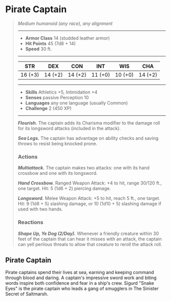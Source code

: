 # Pirate Captain
>*Medium humanoid (any race), any alignment*
>___
>- **Armor Class** 14 (studded leather armor)
>- **Hit Points** 45 (7d8 + 14)
>- **Speed** 30 ft.
>___
>|STR|DEX|CON|INT|WIS|CHA|
>|:---:|:---:|:---:|:---:|:---:|:---:|
>|16 (+3)|14 (+2)|14 (+2)|11 (+0)|10 (+0)|14 (+2)|
>___
>- **Skills** Athletics +5, Intimidation +4
>- **Senses** passive Perception 10
>- **Languages** any one language (usually Common)
>- **Challenge** 2 (450 XP)
>___
>***Flourish.*** The captain adds its Charisma modifier to the damage roll for its longsword attacks (included in the attack).  
>
>***Sea Legs.*** The captain has advantage on ability checks and saving throws to resist being knocked prone.  
>
>### Actions
>***Multiattack.*** The captain makes two attacks: one with its hand crossbow and one with its longsword.  
>
>***Hand Crossbow.*** Ranged Weapon Attack: +4 to hit, range 30/120 ft., one target. Hit: 5 (1d6 + 2) piercing damage.  
>
>***Longsword.*** Melee Weapon Attack: +5 to hit, reach 5 ft., one target. Hit: 9 (1d8 + 5) slashing damage, or 10 (1d10 + 5) slashing damage if used with two hands.  
>
>### Reactions
>***Shape Up, Ye Dog (2/Day).*** Whenever a friendly creature within 30 feet of the captain that can hear it misses with an attack, the captain can yell perilous threats to allow that creature to reroll the attack roll.
## Pirate Captain
Pirate captains spend their lives at sea, earning and keeping command through blood and daring. A captain's impressive sword work and biting words inspire both confidence and fear in a ship's crew. Sigurd "Snake Eyes" is the pirate captain who leads a gang of smugglers in The Sinister Secret of Saltmarsh.